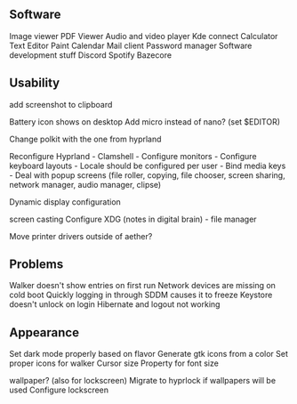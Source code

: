 ## Software
Image viewer
PDF Viewer
Audio and video player
Kde connect
Calculator
Text Editor
Paint
Calendar
Mail client
Password manager
Software development stuff
Discord
Spotify
Bazecore


## Usability
add screenshot to clipboard

Battery icon shows on desktop
Add micro instead of nano? (set $EDITOR)

Change polkit with the one from hyprland

Reconfigure Hyprland
	- Clamshell
	- Configure monitors
	- Configure keyboard layouts
	- Locale should be configured per user
	- Bind media keys
	- Deal with popup screens (file roller, copying, file chooser, screen sharing, network manager, audio manager, clipse)

Dynamic display configuration

screen casting
Configure XDG (notes in digital brain)
	- file manager

Move printer drivers outside of aether?


## Problems
Walker doesn't show entries on first run
Network devices are missing on cold boot
Quickly logging in through SDDM causes it to freeze
Keystore doesn't unlock on login
Hibernate and logout not working


## Appearance
Set dark mode properly based on flavor
Generate gtk icons from a color
Set proper icons for walker
Cursor size
Property for font size

wallpaper? (also for lockscreen)
Migrate to hyprlock if wallpapers will be used
Configure lockscreen
